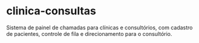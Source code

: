# clinica-consultas
Sistema de painel de chamadas para clínicas e consultórios, com cadastro de pacientes, controle de fila e direcionamento para o consultório.
